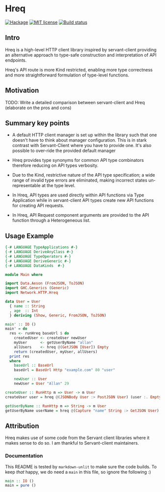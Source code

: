 # Hreq

[![Hackage](https://img.shields.io/hackage/v/hreq.svg?logo=haskell)](https://hackage.haskell.org/package/hreq)
[![MIT license](https://img.shields.io/badge/license-MIT-blue.svg)](LICENSE)
[![Build status](https://img.shields.io/travis/epicallan/hreq.svg?logo=travis)](https://travis-ci.org/epicallan/hreq)

## Intro

Hreq is a high-level HTTP client library inspired by servant-client providing an alternative approach to type-safe construction and interpretation of API endpoints.

Hreq's API route is more Kind restricted, enabling more type correctness and more straightforward formulation of type-level functions.

##  Motivation

TODO: Write a detailed comparison between servant-client and Hreq (elaborate on the pros and cons)

Summary key points
-----------------
 - A default HTTP client manager is set up within the library such that one doesn't have to think about manager configuration. This is in stark contrast with Servant-Client where you have to provide one. It's also possible to over-ride the provided default manager

 - Hreq provides type synonyms for common API type combinators therefore reducing on API types verbosity.

 - Due to the Kind, restrictive nature of the API type specification; a wide range of invalid type errors are eliminated, making incorrect states un-representable at the type level.

 - In Hreq, API types are used directly within API functions via Type Application while in servant-client API types create new API functions for creating API requests.

 - In Hreq, API Request component arguments are provided to the API function through a Heterogeneous list.

## Usage Example


```haskell
{-# LANGUAGE TypeApplications #-}
{-# LANGUAGE DeriveAnyClass #-}
{-# LANGUAGE TypeOperators #-}
{-# LANGUAGE DeriveGeneric #-}
{-# LANGUAGE DataKinds  #-}

module Main where

import Data.Aeson (FromJSON, ToJSON)
import GHC.Generics (Generic)
import Network.HTTP.Hreq

data User = User
  { name :: String
  , age  :: Int
  } deriving (Show, Generic, FromJSON, ToJSON)

main' :: IO ()
main' = do
  res <- runHreq baseUrl $ do
    createdUser <- createUser newUser
    myUser      <- getUserByName "allan"
    allUsers    <- hreq @(GetJSON [User]) Empty
    return (createdUser, myUser, allUsers)
  print res
  where
    baseUrl :: BaseUrl
    baseUrl = BaseUrl Http "example.com" 80 "user"

    newUser :: User
    newUser = User "Allan" 29

createUser :: RunHttp m => User -> m User
createUser user = hreq @(JSONBody User :> PostJSON User) (user :. Empty)

getUserByName :: RunHttp m => String -> m User
getUserByName userName = hreq @(Capture "name" String :> GetJSON User) (userName  :. Empty)

```

## Attribution

Hreq makes use of some code from the Servant client libraries where it makes sense to do so.
I am thankful to Servant-client maintainers.

### Documentation

This README is tested by `markdown-unlit` to make sure the code builds. To keep _that_ happy, we do need a `main` in this file, so ignore the following :)

```haskell
main :: IO ()
main = pure ()
```
